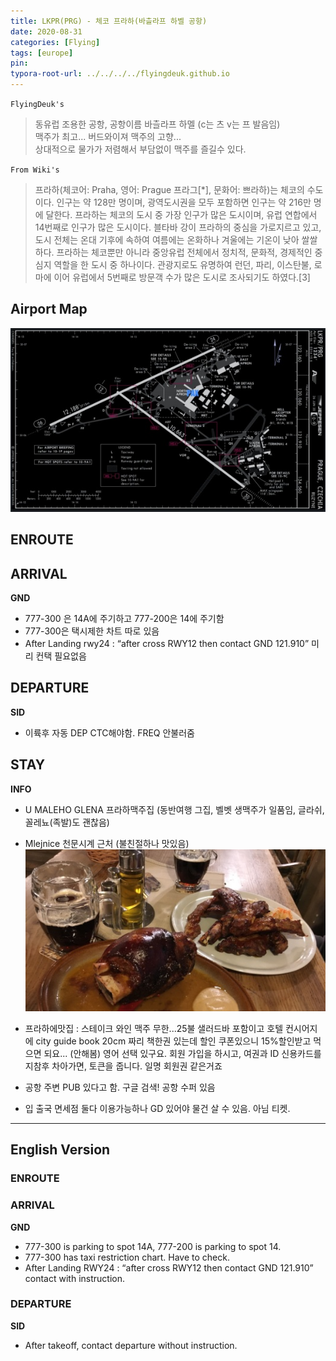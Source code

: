 ```yaml
---
title: LKPR(PRG) - 체코 프라하(바츨라프 하벨 공항)
date: 2020-08-31
categories: [Flying]
tags: [europe]
pin:
typora-root-url: ../../../../flyingdeuk.github.io
---
```


`FlyingDeuk's`
>동유럽 조용한 공항, 공항이름 바츨라프 하멜 (c는 츠 v는 프 발음임)<br>
맥주가 최고... 버드와이져 맥주의 고향... <br>
상대적으로 물가가 저렴해서 부담없이 맥주를 즐길수 있다.

`From Wiki's`
>프라하(체코어: Praha, 영어: Prague 프라그[*], 문화어: 쁘라하)는 체코의 수도이다. 인구는 약 128만 명이며, 광역도시권을 모두 포함하면 인구는 약 216만 명에 달한다. 프라하는 체코의 도시 중 가장 인구가 많은 도시이며, 유럽 연합에서 14번째로 인구가 많은 도시이다. 블타바 강이 프라하의 중심을 가로지르고 있고, 도시 전체는 온대 기후에 속하여 여름에는 온화하나 겨울에는 기온이 낮아 쌀쌀하다.
프라하는 체코뿐만 아니라 중앙유럽 전체에서 정치적, 문화적, 경제적인 중심지 역할을 한 도시 중 하나이다. 관광지로도 유명하여 런던, 파리, 이스탄불, 로마에 이어 유럽에서 5번째로 방문객 수가 많은 도시로 조사되기도 하였다.[3]

## Airport Map
![prg](/img/flying/airport/prg_ap.jpg)

## ENROUTE

## ARRIVAL
**GND**
- 777-300 은 14A에 주기하고 777-200은 14에 주기함
- 777-300은 택시제한 차트 따로 있음
- After Landing rwy24 : “after cross RWY12 then contact GND 121.910” 미리 컨택 필요없음

## DEPARTURE
**SID**
- 이륙후 자동 DEP CTC해야함.  FREQ 안불러줌

## STAY
**INFO**
- U MALEHO GLENA 프라하맥주집 (동반여행 그집, 벨벳 생맥주가 일품임, 글라쉬, 꼴레뇨(족발)도 괜찮음)

- Mlejnice 천문시계 근처 (불친절하나 맛있음)
  ![prg](/img/flying/airport/prg_info.jpg)

- 프라하에맛집 : 스테이크 와인 맥주 무한...25불 샐러드바 포함이고 호텔 컨시어지에 city guide book 20cm 짜리 책한권 있는데 할인 쿠폰있으니 15%할인받고 먹으면 되요... (안해봄) 영어 선택 있구요. 회원 가입을 하시고, 여권과 ID 신용카드를 지참후 차아가면, 토큰을 줍니다. 일명 회원권 같은거죠

- 공항 주변 PUB 있다고 함. 구글 검색! 공항 수퍼 있음

- 입 출국 면세점 둘다 이용가능하나 GD 있어야 물건 살 수 있음. 아님 티켓.

---------
## English Version

### ENROUTE

### ARRIVAL
**GND**
- 777-300 is parking to spot 14A, 777-200 is parking to spot 14.
- 777-300 has taxi restriction chart. Have to check.
- After Landing RWY24 : “after cross RWY12 then contact GND 121.910” contact with instruction.

### DEPARTURE
**SID**
- After takeoff, contact departure without instruction.
